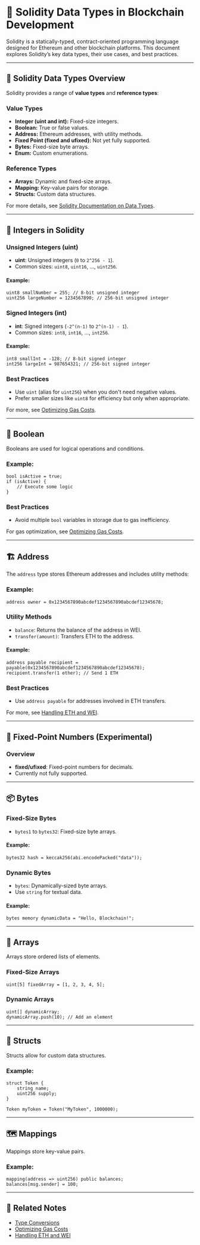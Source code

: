 
# 🧮 Solidity Data Types in Blockchain Development

Solidity is a statically-typed, contract-oriented programming language designed for Ethereum and other blockchain platforms. This document explores Solidity’s key data types, their use cases, and best practices.

---

## 📜 Solidity Data Types Overview

Solidity provides a range of **value types** and **reference types**:

### **Value Types**
- **Integer (uint and int):** Fixed-size integers.
- **Boolean:** True or false values.
- **Address:** Ethereum addresses, with utility methods.
- **Fixed Point (fixed and ufixed):** Not yet fully supported.
- **Bytes:** Fixed-size byte arrays.
- **Enum:** Custom enumerations.

### **Reference Types**
- **Arrays:** Dynamic and fixed-size arrays.
- **Mapping:** Key-value pairs for storage.
- **Structs:** Custom data structures.

For more details, see [Solidity Documentation on Data Types](https://docs.soliditylang.org/en/latest/types.html).

---

## 🔢 Integers in Solidity

### **Unsigned Integers (uint)**
- **uint**: Unsigned integers (`0` to `2^256 - 1`).
- Common sizes: `uint8`, `uint16`, ..., `uint256`.

#### **Example:**
```solidity
uint8 smallNumber = 255; // 8-bit unsigned integer
uint256 largeNumber = 1234567890; // 256-bit unsigned integer
```

### **Signed Integers (int)**
- **int**: Signed integers (`-2^(n-1)` to `2^(n-1) - 1`).
- Common sizes: `int8`, `int16`, ..., `int256`.

#### **Example:**
```solidity
int8 smallInt = -128; // 8-bit signed integer
int256 largeInt = 987654321; // 256-bit signed integer
```

### **Best Practices**
- Use `uint` (alias for `uint256`) when you don't need negative values.
- Prefer smaller sizes like `uint8` for efficiency but only when appropriate.

For more, see [Optimizing Gas Costs](../Development%20Practices/Optimizing%20Gas%20Costs.md).

---

## 📜 Boolean

Booleans are used for logical operations and conditions.

### **Example:**
```solidity
bool isActive = true;
if (isActive) {
    // Execute some logic
}
```

### **Best Practices**
- Avoid multiple `bool` variables in storage due to gas inefficiency.

For gas optimization, see [Optimizing Gas Costs](../Development%20Practices/Optimizing%20Gas%20Costs.md).

---

## 🏗️ Address

The `address` type stores Ethereum addresses and includes utility methods:

### **Example:**
```solidity
address owner = 0x1234567890abcdef1234567890abcdef12345678;
```

### **Utility Methods**
- `balance`: Returns the balance of the address in WEI.
- `transfer(amount)`: Transfers ETH to the address.

#### **Example:**
```solidity
address payable recipient = payable(0x1234567890abcdef1234567890abcdef12345678);
recipient.transfer(1 ether); // Send 1 ETH
```

### **Best Practices**
- Use `address payable` for addresses involved in ETH transfers.

For more, see [Handling ETH and WEI](../Development%20Practices/Handling%20ETH%20and%20WEI.md).

---

## 🔢 Fixed-Point Numbers (Experimental)

### **Overview**
- **fixed/ufixed**: Fixed-point numbers for decimals.
- Currently not fully supported.

---

## 📦 Bytes

### **Fixed-Size Bytes**
- `bytes1` to `bytes32`: Fixed-size byte arrays.

#### **Example:**
```solidity
bytes32 hash = keccak256(abi.encodePacked("data"));
```

### **Dynamic Bytes**
- `bytes`: Dynamically-sized byte arrays.
- Use `string` for textual data.

#### **Example:**
```solidity
bytes memory dynamicData = "Hello, Blockchain!";
```

---

## 📜 Arrays

Arrays store ordered lists of elements.

### **Fixed-Size Arrays**
```solidity
uint[5] fixedArray = [1, 2, 3, 4, 5];
```

### **Dynamic Arrays**
```solidity
uint[] dynamicArray;
dynamicArray.push(10); // Add an element
```

---

## 📖 Structs

Structs allow for custom data structures.

### **Example:**
```solidity
struct Token {
    string name;
    uint256 supply;
}

Token myToken = Token("MyToken", 1000000);
```

---

## 🗺️ Mappings

Mappings store key-value pairs.

### **Example:**
```solidity
mapping(address => uint256) public balances;
balances[msg.sender] = 100;
```

---

## 🔗 Related Notes
- [Type Conversions](../Development%20Practices/Type%20Conversions.md)
- [Optimizing Gas Costs](../Development%20Practices/Optimizing%20Gas%20Costs.md)
- [Handling ETH and WEI](../Development%20Practices/Handling%20ETH%20and%20WEI.md)
